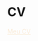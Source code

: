 # CV
 
<a href="https://leocolla.github.io/Curriculo/" target="_blank" style="color: antiquewhite;">Meu CV</a>
